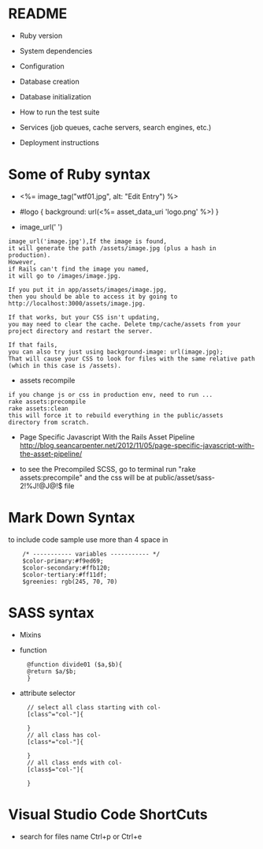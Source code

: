 # README
* Ruby version

* System dependencies

* Configuration

* Database creation

* Database initialization

* How to run the test suite

* Services (job queues, cache servers, search engines, etc.)

* Deployment instructions

# Some of Ruby syntax
- <%= image_tag("wtf01.jpg", alt: "Edit Entry") %>
- #logo { background: url(<%= asset_data_uri 'logo.png' %>) }

- image_url(' ')
``` 
image_url('image.jpg'),If the image is found, 
it will generate the path /assets/image.jpg (plus a hash in production). 
However, 
if Rails can't find the image you named, 
it will go to /images/image.jpg.

If you put it in app/assets/images/image.jpg, 
then you should be able to access it by going to http://localhost:3000/assets/image.jpg.

If that works, but your CSS isn't updating, 
you may need to clear the cache. Delete tmp/cache/assets from your 
project directory and restart the server.

If that fails, 
you can also try just using background-image: url(image.jpg); 
That will cause your CSS to look for files with the same relative path 
(which in this case is /assets).
```

- assets recompile
``` 
if you change js or css in production env, need to run ... 
rake assets:precompile
rake assets:clean
this will force it to rebuild everything in the public/assets directory from scratch.
```


- Page Specific Javascript With the Rails Asset Pipeline
http://blog.seancarpenter.net/2012/11/05/page-specific-javascript-with-the-asset-pipeline/

- to see the Precompiled SCSS, go to terminal run "rake assets:precompile" and the css will be at public/asset/sass-2!%J!@J@!$ file




# Mark Down Syntax
to include code sample use more than 4 space in

        /* ----------- variables ----------- */
        $color-primary:#f9ed69;
        $color-secondary:#ffb120;
        $color-tertiary:#ff11df;
        $greenies: rgb(245, 70, 70)



# SASS syntax
- Mixins


- function

        @function divide01 ($a,$b){
        @return $a/$b;
        }


- attribute selector

        // select all class starting with col-
        [class^="col-"]{

        }
        // all class has col-
        [class*="col-"]{

        }
        // all class ends with col-
        [class$="col-"]{

        }



# Visual Studio Code ShortCuts
- search for files name
  Ctrl+p or Ctrl+e